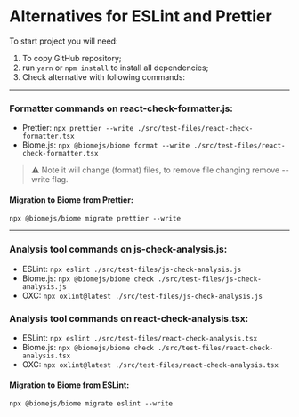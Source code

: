 

# Alternatives for ESLint and Prettier


To start project you will need:
1. To copy GitHub repository;
2. run `yarn` or `npm install` to install all dependencies;
3. Check alternative with following commands:
----------
### Formatter commands on react-check-formatter.js:
- Prettier: `npx prettier --write ./src/test-files/react-check-formatter.tsx`
- Biome.js: `npx @biomejs/biome format --write ./src/test-files/react-check-formatter.tsx`

> ⚠️ Note it will change (format) files, to remove file changing remove --write flag.

#### Migration to Biome from Prettier:
`npx @biomejs/biome migrate prettier --write`

---------
### Analysis tool commands on js-check-analysis.js:
- ESLint: `npx eslint ./src/test-files/js-check-analysis.js`
- Biome.js: `npx @biomejs/biome check ./src/test-files/js-check-analysis.js`
- OXC: `npx oxlint@latest ./src/test-files/js-check-analysis.js`

### Analysis tool commands on react-check-analysis.tsx:
- ESLint: `npx eslint ./src/test-files/react-check-analysis.tsx`
- Biome.js: `npx @biomejs/biome check ./src/test-files/react-check-analysis.tsx`
- OXC: `npx oxlint@latest ./src/test-files/react-check-analysis.tsx`

#### Migration to Biome from ESLint:
`npx @biomejs/biome migrate eslint --write`

